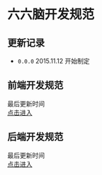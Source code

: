 # 六六脑开发规范

## 更新记录
- `0.0.0` 2015.11.12 开始制定

## 前端开发规范
最后更新时间  
[点击进入](./frontend/README.md)

## 后端开发规范
最后更新时间  
[点击进入](./backend/README.md)